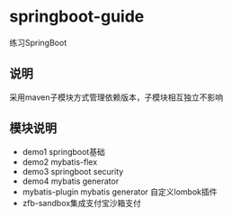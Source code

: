 # springboot-guide
练习SpringBoot

## 说明
采用maven子模块方式管理依赖版本，子模块相互独立不影响


## 模块说明
- demo1 springboot基础
- demo2 mybatis-flex
- demo3 springboot security
- demo4 mybatis generator
- mybatis-plugin mybatis generator 自定义lombok插件
- zfb-sandbox集成支付宝沙箱支付